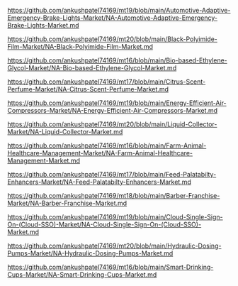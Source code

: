 <p><a href="https://github.com/ankushpatel74169/mt19/blob/main/Automotive-Adaptive-Emergency-Brake-Lights-Market/NA-Automotive-Adaptive-Emergency-Brake-Lights-Market.md">https://github.com/ankushpatel74169/mt19/blob/main/Automotive-Adaptive-Emergency-Brake-Lights-Market/NA-Automotive-Adaptive-Emergency-Brake-Lights-Market.md</a></p><p><a href="https://github.com/ankushpatel74169/mt20/blob/main/Black-Polyimide-Film-Market/NA-Black-Polyimide-Film-Market.md">https://github.com/ankushpatel74169/mt20/blob/main/Black-Polyimide-Film-Market/NA-Black-Polyimide-Film-Market.md</a></p><p><a href="https://github.com/ankushpatel74169/mt16/blob/main/Bio-based-Ethylene-Glycol-Market/NA-Bio-based-Ethylene-Glycol-Market.md">https://github.com/ankushpatel74169/mt16/blob/main/Bio-based-Ethylene-Glycol-Market/NA-Bio-based-Ethylene-Glycol-Market.md</a></p><p><a href="https://github.com/ankushpatel74169/mt17/blob/main/Citrus-Scent-Perfume-Market/NA-Citrus-Scent-Perfume-Market.md">https://github.com/ankushpatel74169/mt17/blob/main/Citrus-Scent-Perfume-Market/NA-Citrus-Scent-Perfume-Market.md</a></p><p><a href="https://github.com/ankushpatel74169/mt19/blob/main/Energy-Efficient-Air-Compressors-Market/NA-Energy-Efficient-Air-Compressors-Market.md">https://github.com/ankushpatel74169/mt19/blob/main/Energy-Efficient-Air-Compressors-Market/NA-Energy-Efficient-Air-Compressors-Market.md</a></p><p><a href="https://github.com/ankushpatel74169/mt20/blob/main/Liquid-Collector-Market/NA-Liquid-Collector-Market.md">https://github.com/ankushpatel74169/mt20/blob/main/Liquid-Collector-Market/NA-Liquid-Collector-Market.md</a></p><p><a href="https://github.com/ankushpatel74169/mt16/blob/main/Farm-Animal-Healthcare-Management-Market/NA-Farm-Animal-Healthcare-Management-Market.md">https://github.com/ankushpatel74169/mt16/blob/main/Farm-Animal-Healthcare-Management-Market/NA-Farm-Animal-Healthcare-Management-Market.md</a></p><p><a href="https://github.com/ankushpatel74169/mt17/blob/main/Feed-Palatabilty-Enhancers-Market/NA-Feed-Palatabilty-Enhancers-Market.md">https://github.com/ankushpatel74169/mt17/blob/main/Feed-Palatabilty-Enhancers-Market/NA-Feed-Palatabilty-Enhancers-Market.md</a></p><p><a href="https://github.com/ankushpatel74169/mt18/blob/main/Barber-Franchise-Market/NA-Barber-Franchise-Market.md">https://github.com/ankushpatel74169/mt18/blob/main/Barber-Franchise-Market/NA-Barber-Franchise-Market.md</a></p><p><a href="https://github.com/ankushpatel74169/mt19/blob/main/Cloud-Single-Sign-On-(Cloud-SSO)-Market/NA-Cloud-Single-Sign-On-(Cloud-SSO)-Market.md">https://github.com/ankushpatel74169/mt19/blob/main/Cloud-Single-Sign-On-(Cloud-SSO)-Market/NA-Cloud-Single-Sign-On-(Cloud-SSO)-Market.md</a></p><p><a href="https://github.com/ankushpatel74169/mt20/blob/main/Hydraulic-Dosing-Pumps-Market/NA-Hydraulic-Dosing-Pumps-Market.md">https://github.com/ankushpatel74169/mt20/blob/main/Hydraulic-Dosing-Pumps-Market/NA-Hydraulic-Dosing-Pumps-Market.md</a></p><p><a href="https://github.com/ankushpatel74169/mt16/blob/main/Smart-Drinking-Cups-Market/NA-Smart-Drinking-Cups-Market.md">https://github.com/ankushpatel74169/mt16/blob/main/Smart-Drinking-Cups-Market/NA-Smart-Drinking-Cups-Market.md</a></p>
